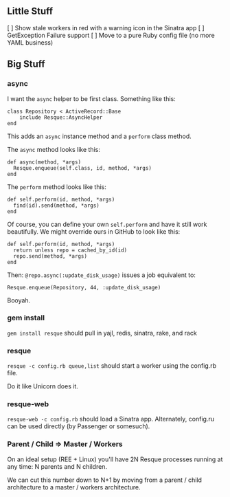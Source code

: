 Little Stuff
-----------

[ ] Show stale workers in red with a warning icon in the Sinatra app
[ ] GetException Failure support
[ ] Move to a pure Ruby config file (no more YAML business)


Big Stuff
---------

### async

I want the `async` helper to be first class. Something like this:

    class Repository < ActiveRecord::Base
        include Resque::AsyncHelper
    end

This adds an `async` instance method and a `perform` class method.

The `async` method looks like this:

    def async(method, *args)
      Resque.enqueue(self.class, id, method, *args)
    end

The `perform` method looks like this:

    def self.perform(id, method, *args)
      find(id).send(method, *args)
    end

Of course, you can define your own `self.perform` and have it still 
work beautifully. We might override ours in GitHub to look like this:

    def self.perform(id, method, *args)
      return unless repo = cached_by_id(id)
      repo.send(method, *args)
    end

Then: `@repo.async(:update_disk_usage)` issues a job equivalent to:

    Resque.enqueue(Repository, 44, :update_disk_usage)

Booyah.


### gem install

`gem install resque` should pull in yajl, redis, sinatra, rake, and rack


### resque

`resque -c config.rb queue,list` should start a worker using the config.rb file.

Do it like Unicorn does it.


### resque-web

`resque-web -c config.rb` should load a Sinatra app. Alternately,
config.ru can be used directly (by Passenger or somesuch).


### Parent / Child => Master / Workers

On an ideal setup (REE + Linux) you'll have 2N Resque processes
running at any time: N parents and N children.

We can cut this number down to N+1 by moving from a parent / child
architecture to a master / workers architecture.

